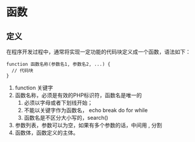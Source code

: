 # 函数
## 定义
在程序开发过程中，通常将实现一定功能的代码块定义成一个函数，语法如下：
```
function 函数名称(参数名1, 参数名2, ...) {
  // 代码块
}
```
1. function 关键字
2. 函数名称，必须是有效的PHP标识符，函数名是唯一的
    1. 必须以字母或者下划线开始；
    2. 不能以关键字作为函数名， echo break do for while
    3. 函数名是不区分大小写的，search()
4. 参数列表，参数可以为空，如果有多个参数的话，中间用 , 分割
5. 函数体，函数定义的主体。

<!--stackedit_data:
eyJoaXN0b3J5IjpbMTI3NTY5MzQ5N119
-->